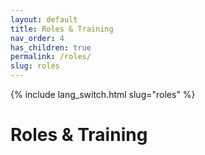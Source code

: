 ```yaml
---
layout: default
title: Roles & Training
nav_order: 4
has_children: true
permalink: /roles/
slug: roles
---
```


{% include lang_switch.html slug="roles" %}

# Roles & Training
